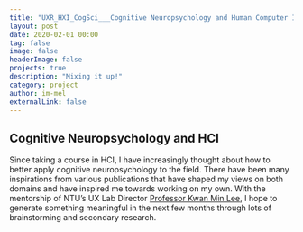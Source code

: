 ```yaml
---
title: "UXR_HXI_CogSci___Cognitive Neuropsychology and Human Computer Interaction"
layout: post
date: 2020-02-01 00:00
tag: false
image: false
headerImage: false
projects: true
description: "Mixing it up!"
category: project
author: im-mel
externalLink: false
---
```


## Cognitive Neuropsychology and HCI

Since taking a course in HCI, I have increasingly thought about how to better apply cognitive neuropsychology to the field. There have been many inspirations from various publications that have shaped my views on both domains and have inspired me towards working on my own. With the mentorship of NTU’s UX Lab Director [Professor Kwan Min Lee](http://research.ntu.edu.sg/expertise/academicprofile/Pages/StaffProfile.aspx?ST_EMAILID=kwanminlee), I hope to generate something meaningful in the next few months through lots of brainstorming and secondary research.
